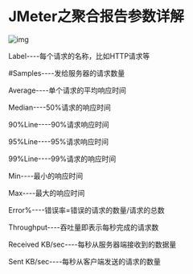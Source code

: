 # JMeter之聚合报告参数详解

![img](https://img-blog.csdn.net/20180108155139102)

Label----每个请求的名称，比如HTTP请求等

#Samples----发给服务器的请求数量

Average----单个请求的平均响应时间


Median----50%请求的响应时间

90%Line----90%请求响应时间

95%Line----95%请求响应时间

99%Line----99%请求的响应时间

Min----最小的响应时间

Max----最大的响应时间

Error%----错误率=错误的请求的数量/请求的总数

Throughput----吞吐量即表示每秒完成的请求数

Received KB/sec----每秒从服务器端接收到的数据量

Sent KB/sec----每秒从客户端发送的请求的数量


